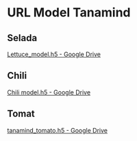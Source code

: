 # URL Model Tanamind

## Selada

[Lettuce_model.h5 - Google Drive](https://drive.google.com/drive/folders/17hYTZa01ew0khq3pFnaP-JnYed61N233?usp=drive_link)

## Chili
[Chili model.h5 - Google Drive](https://drive.google.com/drive/folders/1v7kr_tUmMbpp98X1Yb_N19rYgoIdJAk3?usp=sharing)

## Tomat
[tanamind_tomato.h5 - Google Drive](https://drive.google.com/file/d/1h--RfvNKqngFuVV-5ONfy1xU_HvlEYfV/view?usp=sharing)
